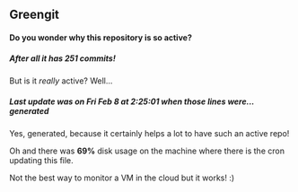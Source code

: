 ## Greengit

#### Do you wonder why this repository is so active?

##### After all it has 251 commits!

But is it *really* active? Well...

##### Last update was on Fri Feb 8 at 2:25:01 when those lines were... generated

Yes, generated, because it certainly helps a lot to have such an active repo!

Oh and there was **69%** disk usage on the machine
where there is the cron updating this file.

Not the best way to monitor a VM in the cloud but it works! :)
